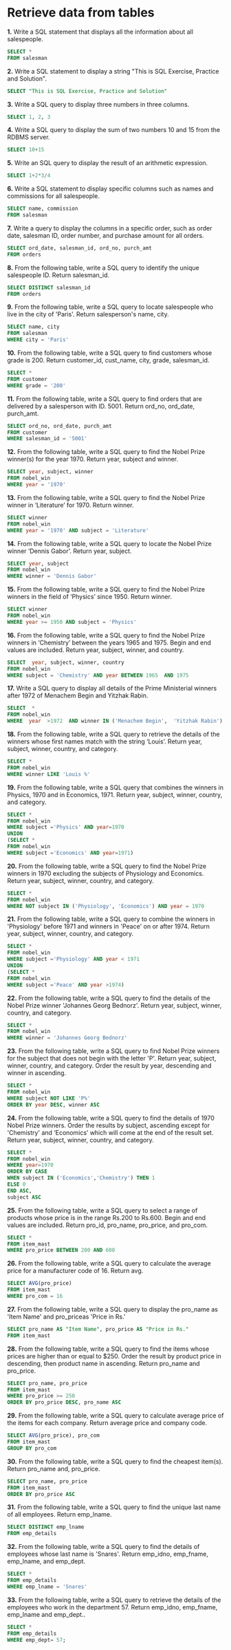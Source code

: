 ﻿# Retrieve data from tables
**1.** Write a SQL statement that displays all the information about all salespeople.
 ~~~~sql
SELECT *
FROM salesman
~~~~
**2.** Write a SQL statement to display a string "This is SQL Exercise, Practice and Solution".
 ~~~~sql
SELECT "This is SQL Exercise, Practice and Solution"
~~~~
**3.** Write a SQL query to display three numbers in three columns.
~~~~sql
SELECT 1, 2, 3
~~~~
**4.** Write a SQL query to display the sum of two numbers 10 and 15 from the RDBMS server.
~~~~sql
SELECT 10+15
~~~~
**5.** Write an SQL query to display the result of an arithmetic expression.
~~~~sql
SELECT 1+2*3/4
~~~~
**6.** Write a SQL statement to display specific columns such as names and commissions for all salespeople.
~~~~sql
SELECT name, commission 
FROM salesman
~~~~
**7.** Write a query to display the columns in a specific order, such as order date, salesman ID, order number, and purchase amount for all orders.
~~~~sql
SELECT ord_date, salesman_id, ord_no, purch_amt 
FROM orders
~~~~
**8.** From the following table, write a SQL query to identify the unique salespeople ID. Return salesman_id.
~~~~sql
SELECT DISTINCT salesman_id
FROM orders
~~~~
**9.** From the following table, write a SQL query to locate salespeople who live in the city of 'Paris'. Return salesperson's name, city.
~~~~sql
SELECT name, city
FROM salesman
WHERE city = 'Paris'
~~~~
**10.** From the following table, write a SQL query to find customers whose grade is 200. Return customer_id, cust_name, city, grade, salesman_id.
~~~~sql
SELECT *
FROM customer
WHERE grade = '200'
~~~~
**11.** From the following table, write a SQL query to find orders that are delivered by a salesperson with ID. 5001. Return ord_no, ord_date, purch_amt.
~~~~sql
SELECT ord_no, ord_date, purch_amt
FROM customer
WHERE salesman_id = '5001'
~~~~
**12.** From the following table, write a SQL query to find the Nobel Prize winner(s) for the year 1970. Return year, subject and winner.
~~~~sql
SELECT year, subject, winner
FROM nobel_win 
WHERE year = '1970'
~~~~
**13.** From the following table, write a SQL query to find the Nobel Prize winner in ‘Literature’ for 1970. Return winner.
~~~~sql
SELECT winner
FROM nobel_win
WHERE year = '1970' AND subject = 'Literature'
~~~~
**14.** From the following table, write a SQL query to locate the Nobel Prize winner ‘Dennis Gabor'. Return year, subject.
~~~~sql
SELECT year, subject
FROM nobel_win
WHERE winner = 'Dennis Gabor'
~~~~
**15.** From the following table, write a SQL query to find the Nobel Prize winners in the field of ‘Physics’ since 1950. Return winner.
~~~~sql
SELECT winner
FROM nobel_win
WHERE year >= 1950 AND subject = 'Physics'
~~~~
**16.** From the following table, write a SQL query to find the Nobel Prize winners in ‘Chemistry’ between the years 1965 and 1975. Begin and end values are included. Return year, subject, winner, and country.
~~~~sql
SELECT  year, subject, winner, country 
FROM nobel_win 
WHERE subject = 'Chemistry' AND year BETWEEN 1965  AND 1975
~~~~
**17.** Write a SQL query to display all details of the Prime Ministerial winners after 1972 of Menachem Begin and Yitzhak Rabin.
~~~~sql
SELECT  *  
FROM nobel_win 
WHERE  year  >1972  AND winner IN ('Menachem Begin',  'Yitzhak Rabin')
~~~~
**18.** From the following table, write a SQL query to retrieve the details of the winners whose first names match with the string ‘Louis’. Return year, subject, winner, country, and category.
~~~~sql
SELECT *  
FROM nobel_win
WHERE winner LIKE 'Louis %'
~~~~
**19.** From the following table, write a SQL query that combines the winners in Physics, 1970 and in Economics, 1971. Return year, subject, winner, country, and category.
~~~~sql
SELECT * 
FROM nobel_win  
WHERE subject ='Physics' AND year=1970
UNION 
(SELECT * 
FROM nobel_win  
WHERE subject ='Economics' AND year=1971)
~~~~
**20.** From the following table, write a SQL query to find the Nobel Prize winners in 1970 excluding the subjects of Physiology and Economics. Return year, subject, winner, country, and category.
~~~~sql
SELECT * 
FROM nobel_win  
WHERE NOT subject IN ('Physiology', 'Economics') AND year = 1970
~~~~
**21.** From the following table, write a SQL query to combine the winners in 'Physiology' before 1971 and winners in 'Peace' on or after 1974. Return year, subject, winner, country, and category.
~~~~sql
SELECT * 
FROM nobel_win  
WHERE subject ='Physiology' AND year < 1971
UNION 
(SELECT * 
FROM nobel_win  
WHERE subject ='Peace' AND year >1974)
~~~~
**22.** From the following table, write a SQL query to find the details of the Nobel Prize winner 'Johannes Georg Bednorz'. Return year, subject, winner, country, and category.
~~~~sql
SELECT * 
FROM nobel_win 
WHERE winner = 'Johannes Georg Bednorz'
~~~~
**23.** From the following table, write a SQL query to find Nobel Prize winners for the subject that does not begin with the letter 'P'. Return year, subject, winner, country, and category. Order the result by year, descending and winner in ascending.
~~~~sql
SELECT * 
FROM nobel_win 
WHERE subject NOT LIKE 'P%' 
ORDER BY year DESC, winner ASC
~~~~
**24.** From the following table, write a SQL query to find the details of 1970 Nobel Prize winners. Order the results by subject, ascending except for 'Chemistry' and ‘Economics’ which will come at the end of the result set. Return year, subject, winner, country, and category.
~~~~sql
SELECT *
FROM nobel_win
WHERE year=1970 
ORDER BY CASE
WHEN subject IN ('Economics','Chemistry') THEN 1
ELSE 0
END ASC,
subject ASC
~~~~
**25.** From the following table, write a SQL query to select a range of products whose price is in the range Rs.200 to Rs.600. Begin and end values are included. Return pro_id, pro_name, pro_price, and pro_com.
~~~~sql
SELECT *
FROM item_mast
WHERE pro_price BETWEEN 200 AND 600
~~~~
**26.** From the following table, write a SQL query to calculate the average price for a manufacturer code of 16. Return avg.
~~~~sql
SELECT AVG(pro_price)
FROM item_mast
WHERE pro_com = 16
~~~~
**27.** From the following table, write a SQL query to display the pro_name as 'Item Name' and pro_priceas 'Price in Rs.'
~~~~sql
SELECT pro_name AS "Item Name", pro_price AS "Price in Rs."
FROM item_mast
~~~~
**28.** From the following table, write a SQL query to find the items whose prices are higher than or equal to $250. Order the result by product price in descending, then product name in ascending. Return pro_name and pro_price.
~~~~sql
SELECT pro_name, pro_price
FROM item_mast
WHERE pro_price >= 250
ORDER BY pro_price DESC, pro_name ASC
~~~~
**29.** From the following table, write a SQL query to calculate average price of the items for each company. Return average price and company code.
~~~~sql
SELECT AVG(pro_price), pro_com
FROM item_mast
GROUP BY pro_com
~~~~
**30.** From the following table, write a SQL query to find the cheapest item(s). Return pro_name and, pro_price.
~~~~sql
SELECT pro_name, pro_price
FROM item_mast
ORDER BY pro_price ASC
~~~~
**31.** From the following table, write a SQL query to find the unique last name of all employees. Return emp_lname.
~~~~sql
SELECT DISTINCT emp_lname
FROM emp_details
~~~~
**32.** From the following table, write a SQL query to find the details of employees whose last name is 'Snares'. Return emp_idno, emp_fname, emp_lname, and emp_dept.
~~~~sql
SELECT *
FROM emp_details
WHERE emp_lname = 'Snares'
~~~~
**33.** From the following table, write a SQL query to retrieve the details of the employees who work in the department 57. Return emp_idno, emp_fname, emp_lname and emp_dept..
~~~~sql
SELECT * 
FROM emp_details 
WHERE emp_dept= 57;
~~~~












